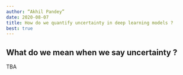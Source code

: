 ```yaml
---
author: “Akhil Pandey”
date: 2020-08-07
title: How do we quantify uncertainty in deep learning models ?
best: true
---
```


## What do we mean when we say uncertainty ?
TBA

